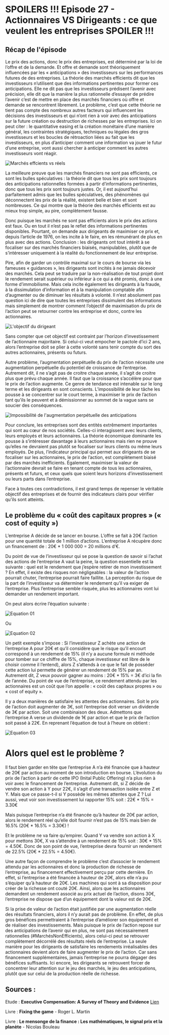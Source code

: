 # SPOILERS !!! Episode 27 - Actionnaires VS Dirigeants : ce que veulent les entreprises SPOILER !!!

## Récap de l'épisode

Le prix des actions, donc le prix des entreprises, est déterminé par la loi de l’offre et de la demande. Et offre et demande sont théoriquement influencées par les « anticipations » des investisseurs sur les performances futures de des entreprises. La théorie des marchés efficients dit que les investisseurs n’utilisent que des informations pertinentes pour former ces anticipations. Elle ne dit pas que les investisseurs prédisent l’avenir avec précision, elle dit que la manière la plus rationnelle d’essayer de prédire l’avenir c’est de mettre en place des marchés financiers où offre et demande se rencontrent librement. Le problème, c’est que cette théorie ne tient pas compte des nombreux autres facteurs qui influencent les décisions des investisseurs et qui n’ont rien à voir avec des anticipations sur la future création ou destruction de richesses par les entreprises. 
Ici on peut citer : le quantitative easing et la création monétaire d’une manière général, les contraintes stratégiques, techniques ou légales des gros investisseurs et les boucles de rétroaction liées au fait que les investisseurs, en plus d’anticiper comment une information va jouer le futur d’une entreprise, vont aussi chercher à anticiper comment les autres investisseurs vont réagir.


![Marchés effcients vs réels](./images/MarchésEfficients_vs_Réels.png "Marchés efficients vs réels")
 	

La meilleure preuve que les marchés financiers ne sont pas efficients, ce sont les bulles spéculatives : la théorie dit que tous les prix sont toujours des anticipations rationnelles formées à partir d’informations pertinentes, donc que tous les prix sont toujours justes. Or, il est aujourd’hui parfaitement admis que les bulles spéculatives, des phénomènes qui déconnectent les prix de la réalité, existent belle et bien et sont nombreuses. Ce qui montre que la théorie des marchés efficients est au mieux trop simple, au pire, complètement fausse.


Donc puisque les marchés ne sont pas efficients alors le prix des actions est faux. Ou en tout il n’est pas le reflet des informations pertinentes disponibles. Pourtant, on demande aux dirigeants de maximiser ce prix et, depuis l’article de 1976, on les incite à le faire, en les rémunérant de plus en plus avec des actions. Conclusion : les dirigeants ont tout intérêt à se focaliser sur des marchés financiers biaisés, manipulables, plutôt que de s’intéresser uniquement à la réalité du fonctionnement de leur entreprise.


Pire, afin de garder un contrôle maximal sur le cours de bourse via les fameuses « guidances », les dirigeants sont incités à ne jamais décevoir des marchés. Cela peut se traduire par la non-réalisation de tout projet dont le rendement serait supérieur ou inférieur à ce qui a été promis, donc à une forme d’immobilisme. Mais cela incite également les dirigeants à la fraude, à la dissimulation d’information et à la manipulation comptable afin d’augmenter ou de diminuer les résultats à volonté. Il n’est absolument pas question ici de dire que toutes les entreprises dissimulent des informations mais simplement de montrer comment l’objectif de maximisation du prix de l’action peut se retourner contre les entreprise et donc, contre les actionnaires.


![L'objectif du dirigeant](./images/Objectif_du_PDG.png "L'objectif du dirigeant")


Sans compter que cet objectif est contraint par l’horizon d’investissement de l’actionnaire majoritaire. Si celui-ci veut empocher le pactole d’ici 2 ans, alors l’entreprise doit se plier à cette volonté sans tenir compte du sort des autres actionnaires, présents ou futurs. 

Autre problème, l’augmentation perpétuelle du prix de l’action nécessite une augmentation perpétuelle du potentiel de croissance de l’entreprise. Autrement dit, il ne s’agit pas de croitre chaque année, il s’agit de croitre plus que prévu chaque année. Il faut que la croissance s’accélère pour que le prix de l’action augmente. Ce genre de tendance est intenable sur le long terme et les dirigeants en sont conscients. L’impossibilité de leur tâche les pousse à se concentrer sur le court terme, à maximiser le prix de l’action tant qu’ils le peuvent et à démissionner au sommet de la vague sans se soucier des conséquences.


![Impossibilité de l'augmentation perpétuelle des anticipations](./images/Impossibilité_de_l_augmentation_perpétuelle_des_anticipations.png "Impossibilité de l'augmentation perpétuelle des anticipations")

 	
Pour conclure, les entreprises sont des entités extrêmement importantes qui sont au cœur de nos sociétés. Celles-ci interagissent avec leurs clients, leurs employés et leurs actionnaires. La théorie économique dominante les pousse à s’intéresser davantage à leurs actionnaires mais rien ne prouve qu’elles ne devraient pas plutôt se focaliser sur leurs clients ou même leurs employés. De plus, l’indicateur principal qui permet aux dirigeants de se focaliser sur les actionnaires, le prix de l’action, est complètement biaisé par des marchés inefficients. Également, maximiser la valeur de l’actionnaire devrait se faire en tenant compte de tous les actionnaires, présents et futurs, et ceux quels que soient leurs horizons d’investissement ou leurs parts dans l’entreprise. 

Face à toutes ces contradictions, il est grand temps de repenser le véritable objectif des entreprises et de fournir des indicateurs clairs pour vérifier qu’ils sont atteints.

## Le problème du « coût des capitaux propres » (« cost of equity ») ##

L’entreprise A décide de se lancer en bourse. L’offre se fait à 20€ l’action pour une quantité totale de 1 million d’actions. L’entreprise A récupère donc un financement de : 20€ * 1 000 000 = 20 millions d’€.

Du point de vue de l’investisseur qui se pose la question de savoir si l’achat des actions de l’entreprise A vaut la peine, la question essentielle est la suivante : quel est le rendement que j’espère retirer de mon investissement ? En effet, il existe des risques non négligeables : la valeur de l’action pourrait chuter, l’entreprise pourrait faire faillite. La perception du risque de la part de l’investisseur va déterminer le rendement qu’il va exiger de l’entreprise. Plus l’entreprise semble risquée, plus les actionnaires vont lui demander un rendement important. 

On peut alors écrire l’équation suivante :


![Equation 01](./images/Equation_01.png "Equation 01")

Ou

![Equation 02](./images/Equation_02v2.png "Equation 02")

Un petit exemple s’impose : Si l’investisseur Z achète une action de l’entreprise A pour 20€ et qu’il considère que le risque qu’il encourt correspond à un rendement de 15% (il n’y a aucune formule ni méthode pour tomber sur ce chiffre de 15%, chaque investisseur est libre de le choisir comme il l’entend), alors Z s’attends à ce que le fait de posséder cette action lui permette de générer un rendement de 15% par an. Autrement dit, Z veux pouvoir gagner au moins : 20€ * 15% = 3€ d’ici la fin de l’année. Du point de vue de l’entreprise, ce rendement attendu par les actionnaires est un coût que l’on appelle : « coût des capitaux propres » ou « cost of equity ».

Il y a deux manières de satisfaire les attentes des actionnaires. Soit le prix de l’action doit augmenter de 3€, soit l’entreprise doit verser un dividende de 3€ par action. Soit une combinaison des deux. Admettons que l’entreprise A verse un dividende de 1€ par action et que le prix de l’action soit passé à 22€. En reprenant l’équation de tout à l’heure on obtient :


![Equation 03](./images/Equation_03.png "Equation 03")

# Alors quel est le problème ? #

Il faut bien garder en tête que l’entreprise A n’a été financée que à hauteur de 20€ par action au moment de son introduction en bourse. L’évolution du prix de l’action à partir de cette IPO (Inital Public Offering) n’a plus rien à voir avec le financement de l’entreprise. Autrement dit, si Z décide de vendre son action à Y pour 22€, il s’agit d’une transaction isolée entre Z et Y. Mais que ce passe-t-il si Y possède les mêmes attentes que Z ?
Lui aussi, veut voir son investissement lui rapporter 15% soit : 22€ * 15% = 3.30€

Mais puisque l’entreprise n’a été financée qu’à hauteur de 20€ par action, alors le rendement réel qu’elle doit fournir n’est pas de 15% mais bien de 16.5% (20€ * 16.5% = 3.30€) !

Et le problème ne va faire qu’empirer. Quand Y va vendre son action à X pour mettons 30€, X va s’attendre à un rendement de 15% soit : 30€ * 15% = 4.50€. Donc de son point de vue, l’entreprise devra fournir un rendement de 22.5% (20€ * 22.5% = 4.50€).

Une autre façon de comprendre le problème c’est d’associer le rendement attendu par les actionnaires et donc la production de richesse de l’entreprise, au financement effectivement perçu par cette dernière. En effet, si l’entreprise a été financée à hauteur de 20€, alors elle n’a pu s’équiper qu’à hauteur de 20€. Les machines qui sont à sa disposition pour créer de la richesse ont couté 20€. Ainsi, alors que les actionnaires demandent un rendement associé au prix actuel de l’action, disons 30€, l’entreprise ne dispose que d’un équipement dont la valeur est de 20€.

Si la prise de valeur de l’action était justifiée par une augmentation réelle des résultats financiers, alors il n’y aurait pas de problème. En effet, de plus gros bénéfices permettraient à l’entreprise d’améliorer son équipement et de réaliser des investissements. Mais puisque le prix de l’action repose sur des anticipations de l’avenir qui en plus, ne sont pas nécessairement rationnelles (#MarchésNonEfficients), alors celui-ci peut se retrouver complètement décorrélé des résultats réels de l’entreprise. La seule manière pour les dirigeants de satisfaire les rendements irréalisables des actionnaires devient alors de faire augmenter le prix de l’action. Car sans financement supplémentaires, jamais l’entreprise ne pourra dégager des bénéfices suffisants. Ici encore, les dirigeants se retrouvent forcer de concentrer leur attention sur le jeu des marchés, le jeu des anticipations, plutôt que sur celui de la production réelle de richesse.

## Sources :

Etude : **Executive Compensation: A Survey of Theory and Evidence** [Lien](http://www.lse.ac.uk/fmg/assets/documents/papers/discussion-papers/DP767.pdf)

Livre : **Fixing the game** - Roger L. Martin

Livre : **Le mensonge de la finance : Les mathématiques, le signal prix et la planète** - Nicolas Bouleau

